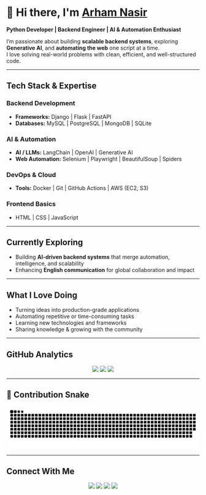 # 👋 Hi there, I'm [Arham Nasir](#)

**Python Developer | Backend Engineer | AI & Automation Enthusiast**

I’m passionate about building **scalable backend systems**, exploring **Generative AI**, and **automating the web** one script at a time.  
I love solving real-world problems with clean, efficient, and well-structured code.

---

## Tech Stack & Expertise

### Backend Development
- **Frameworks:** Django | Flask | FastAPI  
- **Databases:** MySQL | PostgreSQL | MongoDB | SQLite  

### AI & Automation
- **AI / LLMs:** LangChain | OpenAI | Generative AI  
- **Web Automation:** Selenium | Playwright | BeautifulSoup | Spiders  

### DevOps & Cloud
- **Tools:** Docker | Git | GitHub Actions | AWS (EC2, S3)

### Frontend Basics
- HTML | CSS | JavaScript  

---

## Currently Exploring
- Building **AI-driven backend systems** that merge automation, intelligence, and scalability  
- Enhancing **English communication** for global collaboration and impact  

---

## What I Love Doing
- Turning ideas into production-grade applications  
- Automating repetitive or time-consuming tasks  
- Learning new technologies and frameworks  
- Sharing knowledge & growing with the community  

---

## GitHub Analytics

<p align="center">
  <!-- Profile Stats -->
  <picture>
    <source media="(prefers-color-scheme: dark)" srcset="https://github-readme-stats.vercel.app/api?username=Arham70&show_icons=true&theme=radical&hide_border=true&count_private=true" />
    <img src="https://github-readme-stats.vercel.app/api?username=Arham70&show_icons=true&theme=default&hide_border=true&count_private=true" height="165"/>
  </picture>

  <!-- Streak Stats -->
  <picture>
    <source media="(prefers-color-scheme: dark)" srcset="https://streak-stats.demolab.com?user=Arham70&theme=radical&hide_border=true" />
    <img src="https://streak-stats.demolab.com?user=Arham70&theme=default&hide_border=true" height="165"/>
  </picture>

  <!-- Top Languages -->
  <picture>
    <source media="(prefers-color-scheme: dark)" srcset="https://github-readme-stats.vercel.app/api/top-langs/?username=Arham70&layout=compact&theme=radical&hide_border=true" />
    <img src="https://github-readme-stats.vercel.app/api/top-langs/?username=Arham70&layout=compact&theme=default&hide_border=true" height="150"/>
  </picture>
</p>

---

## 🐍 Contribution Snake

<p align="center"> 
  <img src="https://raw.githubusercontent.com/Arham70/Arham70/main/github-contribution-grid-snake.svg" alt="Contribution Snake" />
</p>

---

## Connect With Me

<div align="center">
  <a href="#"><img src="https://img.shields.io/badge/Website-000000?style=for-the-badge&logo=About.me&logoColor=white" /></a>
  <a href="#"><img src="https://img.shields.io/badge/LinkedIn-000000?style=for-the-badge&logo=linkedin&logoColor=white" /></a>
  <a href="#"><img src="https://img.shields.io/badge/Facebook-000000?style=for-the-badge&logo=facebook&logoColor=white" /></a>
  <a href="#"><img src="https://img.shields.io/badge/Instagram-000000?style=for-the-badge&logo=instagram&logoColor=white" /></a>
</div>
